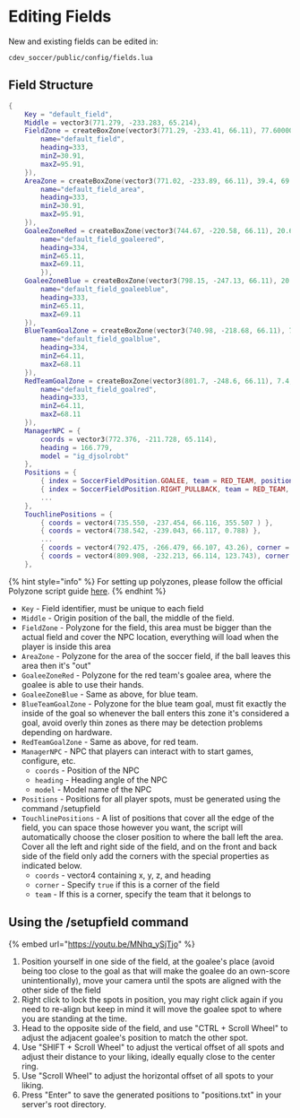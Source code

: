 # Editing Fields

New and existing fields can be edited in:

`cdev_soccer/public/config/fields.lua`

## Field Structure

```lua
{
    Key = "default_field", 
    Middle = vector3(771.279, -233.283, 65.214),
    FieldZone = createBoxZone(vector3(771.29, -233.41, 66.11), 77.600000000001, 119.6, {
        name="default_field",
        heading=333,
        minZ=30.91,
        maxZ=95.91,
    }),
    AreaZone = createBoxZone(vector3(771.02, -233.89, 66.11), 39.4, 69.0, {
        name="default_field_area",
        heading=333,
        minZ=30.91,
        maxZ=95.91,
    }),
    GoaleeZoneRed = createBoxZone(vector3(744.67, -220.58, 66.11), 20.6, 8.8, {
        name="default_field_goaleered",
        heading=334,
        minZ=65.11,
        maxZ=69.11,
        }),
    GoaleeZoneBlue = createBoxZone(vector3(798.15, -247.13, 66.11), 20.0, 7.6, {
        name="default_field_goaleeblue",
        heading=333,
        minZ=65.11,
        maxZ=69.11
    }),
    BlueTeamGoalZone = createBoxZone(vector3(740.98, -218.68, 66.11), 7.4, 0.4, {
        name="default_field_goalblue",
        heading=334,
        minZ=64.11,
        maxZ=68.11
    }),
    RedTeamGoalZone = createBoxZone(vector3(801.7, -248.6, 66.11), 7.4, 0.4, {
        name="default_field_goalred",
        heading=333,
        minZ=64.11,
        maxZ=68.11
    }),
    ManagerNPC = {
        coords = vector3(772.376, -211.728, 65.114),
        heading = 166.779,
        model = "ig_djsolrobt"
    },
    Positions = {
        { index = SoccerFieldPosition.GOALEE, team = RED_TEAM, position = vector3(741.93737792969, -219.08222961426, 66.114501953125), heading = 243.72 },
        { index = SoccerFieldPosition.RIGHT_PULLBACK, team = RED_TEAM, position = vector3(746.72015380859, -228.20501708984, 66.114501953125), heading = 243.72 },
        ...
    },
    TouchlinePositions = {
        { coords = vector4(735.550, -237.454, 66.116, 355.507 ) },
        { coords = vector4(738.542, -239.043, 66.117, 0.788) },
        ...
        { coords = vector4(792.475, -266.479, 66.107, 43.26), corner = true, team = BLUE_TEAM },
        { coords = vector4(809.908, -232.213, 66.114, 123.743), corner = true, team = BLUE_TEAM },
    },
```

{% hint style="info" %}
For setting up polyzones, please follow the official Polyzone script guide [here](https://github.com/mkafrin/PolyZone/wiki/Using-the-creation-script).
{% endhint %}

* `Key` - Field identifier, must be unique to each field
* `Middle` - Origin position of the ball, the middle of the field.
* `FieldZone` - Polyzone for the field, this area must be bigger than the actual field and cover the NPC location, everything will load when the player is inside this area
* `AreaZone` - Polyzone for the area of the soccer field, if the ball leaves this area then it's "out"
* `GoaleeZoneRed` - Polyzone for the red team's goalee area, where the goalee is able to use their hands.
* `GoaleeZoneBlue` - Same as above, for blue team.
* `BlueTeamGoalZone` - Polyzone for the blue team goal, must fit exactly the inside of the goal so whenever the ball enters this zone it's considered a goal, avoid overly thin zones as there may be detection problems depending on hardware.
* `RedTeamGoalZone` - Same as above, for red team.
* `ManagerNPC` - NPC that players can interact with to start games, configure, etc.
  * `coords` - Position of the NPC
  * `heading` - Heading angle of the NPC
  * `model` - Model name of the NPC
* `Positions` - Positions for all player spots, must be generated using the command /setupfield
* `TouchlinePositions` - A list of positions that cover all the edge of the field, you can space those however you want, the script will automatically choose the closer position to where the ball left the area. Cover all the left and right side of the field, and on the front and back side of the field only add the corners with the special properties as indicated below.
  * `coords` - vector4 containing x, y, z, and heading
  * `corner` - Specify `true` if this is a corner of the field
  * `team` - If this is a corner, specify the team that it belongs to

## Using the /setupfield command

{% embed url="https://youtu.be/MNhq_ySjTjo" %}

1. Position yourself in one side of the field, at the goalee's place (avoid being too close to the goal as that will make the goalee do an own-score unintentionally), move your camera until the spots are aligned with the other side of the field
2. Right click to lock the spots in position, you may right click again if you need to re-align but keep in mind it will move the goalee spot to where you are standing at the time.
3. Head to the opposite side of the field, and use "CTRL + Scroll Wheel" to adjust the adjacent goalee's position to match the other spot.
4. Use "SHIFT + Scroll Wheel" to adjust the vertical offset of all spots and adjust their distance to your liking, ideally equally close to the center ring.
5. Use "Scroll Wheel" to adjust the horizontal offset of all spots to your liking.
6. Press "Enter" to save the generated positions to "positions.txt" in your server's root directory.
